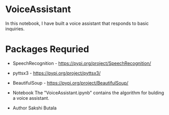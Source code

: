 # VoiceAssistant

In this notebook, I have built a voice assistant that responds to basic inquiries.

# Packages Requried
* SpeechRecognition - https://pypi.org/project/SpeechRecognition/
* pyttsx3 - https://pypi.org/project/pyttsx3/
* BeautifulSoup - https://pypi.org/project/BeautifulSoup/

* Notebook
The "VoiceAssistant.ipynb" contains the algorithm for bulding a voice assistant.

* Author
Sakshi Butala
